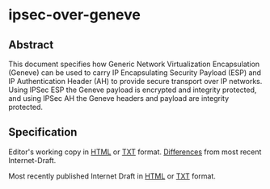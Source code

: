 # ipsec-over-geneve

## Abstract 
This document specifies how Generic Network Virtualization
Encapsulation (Geneve) can be used to carry IP Encapsulating Security
Payload (ESP) and IP Authentication Header (AH) to provide secure
transport over IP networks. Using IPSec ESP the Geneve payload is
encrypted and integrity protected, and using IPSec AH the Geneve headers
and payload are integrity protected.

## Specification
Editor's working copy in [HTML](http://htmlpreview.github.io/?https://raw.githubusercontent.com/danwing/ipsec-over-geneve/master/draft-boutros-nvo3-ipsec-over-geneve.html) or [TXT](https://raw.githubusercontent.com/danwing/ipsec-over-geneve/master/draft-boutros-nvo3-ipsec-over-geneve.txt) format.  [Differences](https://tools.ietf.org/rfcdiff?url1=https://tools.ietf.org/id/boutros-nvo3-ipsec-over-geneve.txt&url2=https://raw.githubusercontent.com/danwing/ipsec-over-geneve/master/draft-boutros-nvo3-ipsec-over-geneve.txt) from most recent Internet-Draft.

Most recently published Internet Draft in [HTML](https://tools.ietf.org/html/draft-boutros-nvo3-ipsec-over-geneve) or [TXT](https://tools.ietf.org/txt/boutros-nvo3-ipsec-over-geneve) format.

